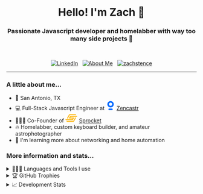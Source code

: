<!-- Header -->
<h1 align="center">Hello! I'm Zach 👋</h1>

<h3 align="center">Passionate Javascript developer and homelabber with way too many side projects 💪</h3>

<br />

<!-- Badges -->
<div align="center">

  [![LinkedIn](https://img.shields.io/badge/LinkedIn-0077B5?style=for-the-badge&logo=linkedin&logoColor=white)](https://linkedin.com/in/zachary-stence)
  &nbsp;
  [![About Me](https://img.shields.io/static/v1?label=me&message=stence.me&color=9c6bff&style=for-the-badge)](https://stence.me)
  &nbsp;
  [![zachstence](https://komarev.com/ghpvc/?username=zachstence&label=Profile%20views&color=0e75b6&style=for-the-badge)](https://github.com/zachstence)

</div>

---

<!-- Info -->
### A little about me...
- 🏡 San Antonio, TX
- 💻 Full-Stack Javascript Engineer at <img src="assets/zencastr.svg" /> [Zencastr](https://zencastr.com)
- 👨🏼‍💻 Co-Founder of <img src="assets/sprocket.svg" /> [Sprocket](https://github.com/SprocketBot)
- 🔥 Homelabber, custom keyboard builder, and amateur astrophotographer
- 📖 I'm learning more about networking and home automation


### More information and stats...

<details>
  <summary>🧑🏼‍💻 Languages and Tools I use</summary>
  
  #### Frontend
  <a href="https://www.typescriptlang.org/" target="_blank" rel="noreferrer">
    <img src="https://raw.githubusercontent.com/devicons/devicon/master/icons/typescript/typescript-original.svg" alt="typescript" width="40" height="40"/>
  </a>
  &nbsp;
  <a href="https://developer.mozilla.org/en-US/docs/Web/JavaScript" target="_blank" rel="noreferrer">
    <img src="https://raw.githubusercontent.com/devicons/devicon/master/icons/javascript/javascript-original.svg" alt="javascript" width="40" height="40"/>
  </a>
  &nbsp;
  <a href="https://svelte.dev" target="_blank" rel="noreferrer">
    <img src="https://upload.wikimedia.org/wikipedia/commons/1/1b/Svelte_Logo.svg" alt="svelte" width="40" height="40"/>
  </a>
  &nbsp;
  <a href="https://reactjs.org/" target="_blank" rel="noreferrer">
    <img src="https://raw.githubusercontent.com/devicons/devicon/master/icons/react/react-original-wordmark.svg" alt="react" width="40" height="40"/>
  </a>
  &nbsp;
  <a href="https://tailwindcss.com/" target="_blank" rel="noreferrer">
    <img src="https://www.vectorlogo.zone/logos/tailwindcss/tailwindcss-icon.svg" alt="tailwind" width="40" height="40"/>
  </a>
  &nbsp;
  <a href="https://www.w3.org/html/" target="_blank" rel="noreferrer">
    <img src="https://raw.githubusercontent.com/devicons/devicon/master/icons/html5/html5-original-wordmark.svg" alt="html5" width="40" height="40"/>
  </a>
  &nbsp;
  <a href="https://www.w3schools.com/css/" target="_blank" rel="noreferrer">
    <img src="https://raw.githubusercontent.com/devicons/devicon/master/icons/css3/css3-original-wordmark.svg" alt="css3" width="40" height="40"/>
  </a>
  &nbsp;
  <a href="https://jestjs.io" target="_blank" rel="noreferrer">
    <img src="https://www.vectorlogo.zone/logos/jestjsio/jestjsio-icon.svg" alt="jest" width="40" height="40"/>
  </a>
  &nbsp;
  <a href="https://www.cypress.io" target="_blank" rel="noreferrer">
    <img src="https://raw.githubusercontent.com/simple-icons/simple-icons/6e46ec1fc23b60c8fd0d2f2ff46db82e16dbd75f/icons/cypress.svg" alt="cypress" width="40" height="40"/>
  </a>
  &nbsp;

  #### Backend
  <a href="https://nodejs.org" target="_blank" rel="noreferrer">
    <img src="https://raw.githubusercontent.com/devicons/devicon/master/icons/nodejs/nodejs-original-wordmark.svg" alt="nodejs" width="40" height="40"/>
  </a>
  &nbsp;
  <a href="https://nestjs.com/" target="_blank" rel="noreferrer">
    <img src="https://raw.githubusercontent.com/devicons/devicon/master/icons/nestjs/nestjs-plain.svg" alt="nestjs" width="40" height="40"/>
  </a>
  &nbsp;
  <a href="https://graphql.org" target="_blank" rel="noreferrer">
    <img src="https://www.vectorlogo.zone/logos/graphql/graphql-icon.svg" alt="graphql" width="40" height="40"/>
  </a>
  &nbsp;
  <a href="https://expressjs.com" target="_blank" rel="noreferrer">
    <img src="https://raw.githubusercontent.com/devicons/devicon/master/icons/express/express-original-wordmark.svg" alt="express" width="40" height="40"/>
  </a>
  &nbsp;


  #### Infrastructure
  <a href="https://www.docker.com/" target="_blank" rel="noreferrer">
    <img src="https://raw.githubusercontent.com/devicons/devicon/master/icons/docker/docker-original-wordmark.svg" alt="docker" width="40" height="40"/>
  </a>
  &nbsp;
  <a href="https://git-scm.com/" target="_blank" rel="noreferrer">
    <img src="https://www.vectorlogo.zone/logos/git-scm/git-scm-icon.svg" alt="git" width="40" height="40"/>
  </a>
  &nbsp;
  <a href="https://grafana.com" target="_blank" rel="noreferrer">
    <img src="https://www.vectorlogo.zone/logos/grafana/grafana-icon.svg" alt="grafana" width="40" height="40"/>
  </a>
  &nbsp;
  <a href="https://www.postgresql.org" target="_blank" rel="noreferrer">
    <img src="https://raw.githubusercontent.com/devicons/devicon/master/icons/postgresql/postgresql-original-wordmark.svg" alt="postgresql" width="40" height="40"/>
  </a>
  &nbsp;
  <a href="https://redis.io" target="_blank" rel="noreferrer">
    <img src="https://raw.githubusercontent.com/devicons/devicon/master/icons/redis/redis-original-wordmark.svg" alt="redis" width="40" height="40"/>
  </a>
  &nbsp;
  <a href="https://www.mongodb.com/" target="_blank" rel="noreferrer">
    <img src="https://raw.githubusercontent.com/devicons/devicon/master/icons/mongodb/mongodb-original-wordmark.svg" alt="mongodb" width="40" height="40"/>
  </a>
  &nbsp;

  #### OS / Software
  <a href="https://www.linux.org/" target="_blank" rel="noreferrer">
    <img src="https://raw.githubusercontent.com/devicons/devicon/master/icons/linux/linux-original.svg" alt="linux" width="40" height="40"/>
  </a>
  &nbsp;
  <a href="https://www.microsoft.com/en-us/windows" target="_blank" rel="noreferrer">
    <img src="https://www.vectorlogo.zone/logos/microsoft/microsoft-icon.svg" alt="windows" width="40" height="40"/>
  </a>
  &nbsp;
  <a href="https://code.visualstudio.com/" target="_blank" rel="noreferrer">
    <img src="https://www.vectorlogo.zone/logos/visualstudio_code/visualstudio_code-icon.svg" alt="vscode" width="40" height="40">
  </a>
  &nbsp;
  <a href="https://postman.com" target="_blank" rel="noreferrer">
    <img src="https://www.vectorlogo.zone/logos/getpostman/getpostman-icon.svg" alt="postman" width="40" height="40"/>
  </a>

</details>

<details>
  <summary>🏆 GitHub Trophies</summary>

  <p align="center">
    <img src="https://github-profile-trophy.vercel.app/?username=zachstence&rank=SECRET,SSS,SS,S,AAA,AA,A&theme=darkhub&margin-w=16&margin-h=16&column=5" alt="zachstence" />
  </p>
</details>

<details>
  <summary>📈 Development Stats</summary>

  <!-- WakaTime graph here -->

  <p align="center">
    <a href="#">
      <img
        width="48%"
        alt="Github stats"
        src="https://github-readme-stats.vercel.app/api?username=zachstence&count_private=true&show_icons=true&theme=dark&custom_title=GitHub%20Stats"
      />
    </a>
    &nbsp;
    <a href="#">
      <img
        width="48%"
        alt="GitHub Streak"
        src="https://github-readme-streak-stats.herokuapp.com/?user=zachstence&theme=dark"
      />
    </a>
  </p>
</details>







